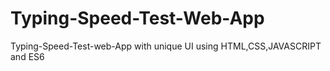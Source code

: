 # Typing-Speed-Test-Web-App
Typing-Speed-Test-web-App with unique UI using HTML,CSS,JAVASCRIPT and ES6 
